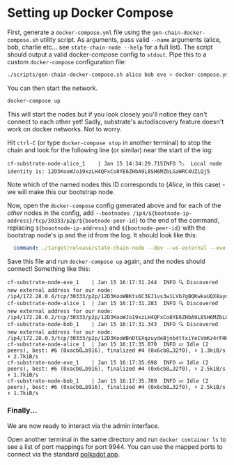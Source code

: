 # Setting up Docker Compose

First, generate a `docker-compose.yml` file using the `gen-chain-docker-compose.sh` utility script. As arguments, pass valid `--name` arguments (alice, bob, charlie etc... see `state-chain-node --help` for a full list). The script should output a valid docker-compose config to `stdout`. Pipe this to a custom `docker-compose` configuration file:

```bash
./scripts/gen-chain-docker-compose.sh alice bob eve > docker-compose.yml
```

You can then start the network. 

```bash
docker-compose up
```

This will start the nodes but if you look closely you'll notice they can't connect to each other yet! Sadly, substrate's autodiscovery feature doesn't work on docker networks. Not to worry. 

Hit `ctrl-C` (or type `docker-compose stop` in another terminal) to stop the chain and look for the following line (or similar) near the start of the log:

```
cf-substrate-node-alice_1    | Jan 15 14:34:29.715INFO 🏷  Local node identity is: 12D3KooWJo19xzLH4QFxCo8YE6ZHbA9L8SH6MZbLGaWRC4UZLQj5
```

Note which of the named nodes this ID corresponds to (*Alice*, in this case) - we will make this our bootstrap node. 

Now, open the `docker-compose` config generated above and for each of the *other* nodes in the config, add `--bootnodes /ip4/${bootnode-ip-address}/tcp/30333/p2p/${bootnode-peer-id}` to the end of the command, replacing `${boootnode-ip-address}` and `${bootnode-peer-id}` with the bootstrap node's ip and the id from the log. It should look like this: 

```yaml
  command: ./target/release/state-chain-node --dev --ws-external --eve --bootnodes /ip4/172.28.0.2/tcp/30333/p2p/12D3KooWJo19xzLH4QFxCo8YE6ZHbA9L8SH6MZbLGaWRC4UZLQj5
```

Save this file and run `docker-compose up` again, and the nodes should connect! Something like this:
```
cf-substrate-node-eve_1    | Jan 15 16:17:31.244  INFO 🔍 Discovered new external address for our node: /ip4/172.28.0.4/tcp/30333/p2p/12D3KooWBKts6C3EJ1vs3w1LVb7gBQKwkaUQX8ayqHB1kWPEQW3d
cf-substrate-node-alice_1  | Jan 15 16:17:31.283  INFO 🔍 Discovered new external address for our node: /ip4/172.28.0.2/tcp/30333/p2p/12D3KooWJo19xzLH4QFxCo8YE6ZHbA9L8SH6MZbLGaWRC4UZLQj5
cf-substrate-node-bob_1    | Jan 15 16:17:31.343  INFO 🔍 Discovered new external address for our node: /ip4/172.28.0.3/tcp/30333/p2p/12D3KooWBnDtEXqzuydeBjnb4ttxiYeCVmKz4rFHHhFwuuFH9KcR
cf-substrate-node-alice_1  | Jan 15 16:17:35.070  INFO 💤 Idle (2 peers), best: #6 (0xacb0…b916), finalized #4 (0x6cb8…32f0), ⬇ 1.3kiB/s ⬆ 2.7kiB/s
cf-substrate-node-eve_1    | Jan 15 16:17:35.698  INFO 💤 Idle (2 peers), best: #6 (0xacb0…b916), finalized #4 (0x6cb8…32f0), ⬇ 2.5kiB/s ⬆ 1.7kiB/s
cf-substrate-node-bob_1    | Jan 15 16:17:35.789  INFO 💤 Idle (2 peers), best: #6 (0xacb0…b916), finalized #4 (0x6cb8…32f0), ⬇ 2.5kiB/s ⬆ 1.7kiB/s
```

### Finally...

We are now ready to interact via the admin interface. 

Open another terminal in the same directory and run `docker container ls` to see a list of port mappings for port 9944. You can use the mapped ports to connect via the standard [polkadot app](https://polkadot.js.org/apps). 
